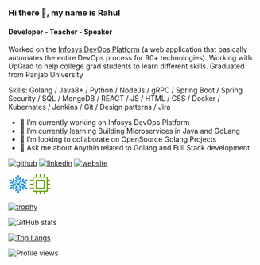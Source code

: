 ### Hi there 👋, my name is Rahul
#### Developer - Teacher - Speaker

Worked on the <a href="https://www.youtube.com/watch?v=8V0OKlB-d2I" target="_blank">Infosys DevOps Platform</a> (a web application that basically automates the entire DevOps process for 90+ technologies). 
Working with UpGrad to help college grad students to learn different skills.
Graduated from Panjab University

Skills: Golang / Java8+ / Python / NodeJs / gRPC / Spring Boot / Spring Security / SQL / MongoDB / REACT / JS / HTML / CSS / Docker / Kubernates / Jenkins / Git / Design patterns / Jira

- 🔭 I’m currently working on Infosys DevOps Platform 
- 🌱 I’m currently learning Building Microservices in Java and GoLang 
- 👯 I’m looking to collaborate on OpenSource Golang Projects 
- 💬 Ask me about Anythin related to Golang and Full Stack development 


[<img src='https://cdn.jsdelivr.net/npm/simple-icons@3.0.1/icons/github.svg' alt='github' height='40'>](https://github.com/rahul10-pu)  [<img src='https://cdn.jsdelivr.net/npm/simple-icons@3.0.1/icons/linkedin.svg' alt='linkedin' height='40'>](https://www.linkedin.com/in/rahul10.pu/)  [<img src='https://cdn.jsdelivr.net/npm/simple-icons@3.0.1/icons/icloud.svg' alt='website' height='40'>](https://rahul10-pu.github.io)  

<a href='https://archiveprogram.github.com/'><img src='https://raw.githubusercontent.com/acervenky/animated-github-badges/master/assets/acbadge.gif' width='40' height='40'></a> <a href='https://docs.github.com/en/developers'><img src='https://raw.githubusercontent.com/acervenky/animated-github-badges/master/assets/devbadge.gif' width='40' height='40'></a> 

[![trophy](https://github-profile-trophy.vercel.app/?username=rahul10-pu)](https://github.com/ryo-ma/github-profile-trophy)

![GitHub stats](https://github-readme-stats.vercel.app/api?username=rahul10-pu&show_icons=true)  

[![Top Langs](https://github-readme-stats.vercel.app/api/top-langs/?username=rahul10-pu)](https://github.com/anuraghazra/github-readme-stats)

![Profile views](https://gpvc.arturio.dev/rahul10-pu)  

<!--
**rahul10-pu/rahul10-pu** is a ✨ _special_ ✨ repository because its `README.md` (this file) appears on your GitHub profile.

Here are some ideas to get you started:

- 🔭 I’m currently working on ...
- 🌱 I’m currently learning ...
- 👯 I’m looking to collaborate on ...
- 🤔 I’m looking for help with ...
- 💬 Ask me about ...
- 📫 How to reach me: ...
- 😄 Pronouns: ...
- ⚡ Fun fact: ...
-->

